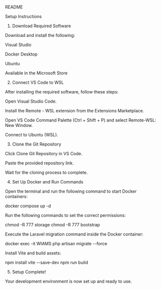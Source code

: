 README

Setup Instructions

1. Download Required Software

Download and install the following:

Visual Studio

Docker Desktop

Ubuntu

Available in the Microsoft Store

2. Connect VS Code to WSL

After installing the required software, follow these steps:

Open Visual Studio Code.

Install the Remote - WSL extension from the Extensions Marketplace.

Open VS Code Command Palette (Ctrl + Shift + P) and select Remote-WSL: New Window.

Connect to Ubuntu (WSL).

3. Clone the Git Repository

Click Clone Git Repository in VS Code.

Paste the provided repository link.

Wait for the cloning process to complete.

4. Set Up Docker and Run Commands

Open the terminal and run the following command to start Docker containers:

docker compose up -d

Run the following commands to set the correct permissions:

chmod -R 777 storage
chmod -R 777 bootstrap

Execute the Laravel migration command inside the Docker container:

docker exec -it WIAMS php artisan migrate --force

Install Vite and build assets:

npm install vite --save-dev
npm run build

5. Setup Complete!

Your development environment is now set up and ready to use.